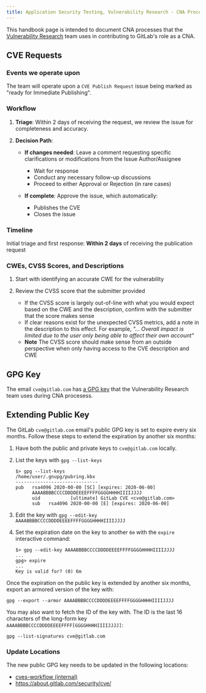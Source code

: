 ```yaml
---
title: Application Security Testing, Vulnerability Research - CNA Processes
---
```


This handbook page is intended to document CNA processes that the
[Vulnerability Research](../vulnerability-research/) team uses in contributing to
GitLab's role as a CNA.

## CVE Requests

### Events we operate upon

The team will operate upon a `CVE Publish Request` issue being marked as "ready for Immediate Publishing".

### Workflow

1. **Triage**: Within 2 days of receiving the request, we review the issue for completeness and accuracy.
   
2. **Decision Path**:
   - **If changes needed**: Leave a comment requesting specific clarifications or modifications from the Issue Author/Assignee
     - Wait for response
     - Conduct any necessary follow-up discussions
     - Proceed to either Approval or Rejection (in rare cases)
   
   - **If complete**: Approve the issue, which automatically:
     - Publishes the CVE
     - Closes the issue

### Timeline

Initial triage and first response: **Within 2 days** of receiving the publication request

### CWEs, CVSS Scores, and Descriptions

1. Start with identifying an accurate CWE for the vulnerability
1. Review the CVSS score that the submitter provided

   - If the CVSS score is largely out-of-line with what you would expect
     based on the CWE and the description, confirm with the submitter that the
     score makes sense
   - If clear reasons exist for the unexpected CVSS metrics, add a note in the
     description to this effect. For example, _"... Overall impact is limited
     due to the user only being able to affect their own account"_
   - **Note** The CVSS score should make sense from an outside perspective
     when only having access to the CVE description and CWE

## GPG Key

The email `cve@gitlab.com` has
[a GPG key](https://about.gitlab.com/security/cve/#cve-public-gpg-key) that the
Vulnerability Research team uses during CNA procesess.

## Extending Public Key

The GitLab `cve@gitlab.com` email's public GPG key is set to expire every six
months. Follow these steps to extend the expiration by another six months:

1. Have both the public and private keys to `cve@gitlab.com` locally.
1. List the keys with `gpg --list-keys`

   ```console
   $> gpg --list-keys
   /home/user/.gnupg/pubring.kbx
   ------------------------------
   pub   rsa4096 2020-00-00 [SC] [expires: 2020-06-00]
         AAAABBBBCCCCDDDDEEEEFFFFGGGGHHHHIIIIJJJJ
         uid           [ultimate] GitLab CVE <cve@gitlab.com>
         sub   rsa4096 2020-00-00 [E] [expires: 2020-06-00]
   ```

1. Edit the key with `gpg --edit-key AAAABBBBCCCCDDDDEEEEFFFFGGGGHHHHIIIIJJJJ`
1. Set the expiration date on the key to another `6m` with the `expire` interactive command:

   ```console
   $> gpg --edit-key AAAABBBBCCCCDDDDEEEEFFFFGGGGHHHHIIIIJJJJ
   ...
   gpg> expire
   ...
   Key is valid for? (0) 6m
   ```

Once the expiration on the public key is extended by another six months, export
an armored version of the key with:

```console
gpg --export --armor AAAABBBBCCCCDDDDEEEEFFFFGGGGHHHHIIIIJJJJ
```

You may also want to fetch the ID of the key with. The ID is the last 16
characters of the long-form key `AAAABBBBCCCCDDDDEEEEFFFF[GGGGHHHHIIIIJJJJ]`:

```console
gpg --list-signatures cve@gitlab.com
```

### Update Locations

The new public GPG key needs to be updated in the following locations:

- [cves-workflow (internal)](https://gitlab.com/gitlab-org/secure/vulnerability-research/advisories/cves-workflow/-/blob/master/lib/state_machine.rb#L546)
- <https://about.gitlab.com/security/cve/>
